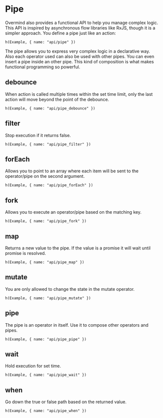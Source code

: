 # Pipe

Overmind also provides a functional API to help you manage complex logic. This API is inspired by asynchronous flow libraries like RxJS, though it is a simpler approach. You define a pipe just like an action:

```marksy
h(Example, { name: "api/pipe" })
```

The pipe allows you to express very complex logic in a declarative way. Also each operator used can also be used with other pipes. You can even insert a pipe inside an other pipe. This kind of composition is what makes functional programming so powerful.

## debounce
When action is called multiple times within the set time limit, only the last action will move beyond the point of the debounce.

```marksy
h(Example, { name: "api/pipe_debounce" })
```

## filter
Stop execution if it returns false.

```marksy
h(Example, { name: "api/pipe_filter" })
```

## forEach
Allows you to point to an array where each item will be sent to the operator/pipe on the second argument.

```marksy
h(Example, { name: "api/pipe_forEach" })
```

## fork
Allows you to execute an operator/pipe based on the matching key.

```marksy
h(Example, { name: "api/pipe_fork" })
```

## map
Returns a new value to the pipe. If the value is a promise it will wait until promise is resolved.

```marksy
h(Example, { name: "api/pipe_map" })
```

## mutate
You are only allowed to change the state in the mutate operator.

```marksy
h(Example, { name: "api/pipe_mutate" })
```

## pipe
The pipe is an operator in itself. Use it to compose other operators and pipes.

```marksy
h(Example, { name: "api/pipe_pipe" })
```

## wait
Hold execution for set time.

```marksy
h(Example, { name: "api/pipe_wait" })
```

## when
Go down the true or false path based on the returned value.

```marksy
h(Example, { name: "api/pipe_when" })
```


